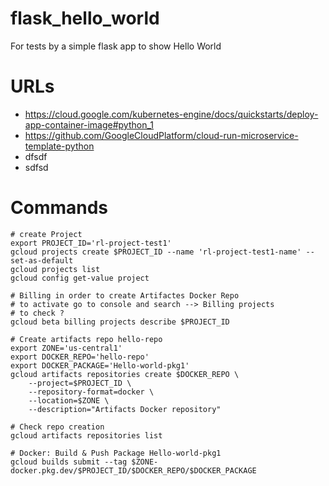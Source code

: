 # flask_hello_world
For tests by a simple flask app to show Hello World 

# URLs
- https://cloud.google.com/kubernetes-engine/docs/quickstarts/deploy-app-container-image#python_1
- https://github.com/GoogleCloudPlatform/cloud-run-microservice-template-python
- dfsdf
- sdfsd

# Commands
```
# create Project
export PROJECT_ID='rl-project-test1'
gcloud projects create $PROJECT_ID --name 'rl-project-test1-name' --set-as-default
gcloud projects list
gcloud config get-value project

# Billing in order to create Artifactes Docker Repo
# to activate go to console and search --> Billing projects
# to check ?
gcloud beta billing projects describe $PROJECT_ID

# Create artifacts repo hello-repo
export ZONE='us-central1'
export DOCKER_REPO='hello-repo'
export DOCKER_PACKAGE='Hello-world-pkg1'
gcloud artifacts repositories create $DOCKER_REPO \
    --project=$PROJECT_ID \
    --repository-format=docker \
    --location=$ZONE \
    --description="Artifacts Docker repository"

# Check repo creation
gcloud artifacts repositories list

# Docker: Build & Push Package Hello-world-pkg1
gcloud builds submit --tag $ZONE-docker.pkg.dev/$PROJECT_ID/$DOCKER_REPO/$DOCKER_PACKAGE

```


